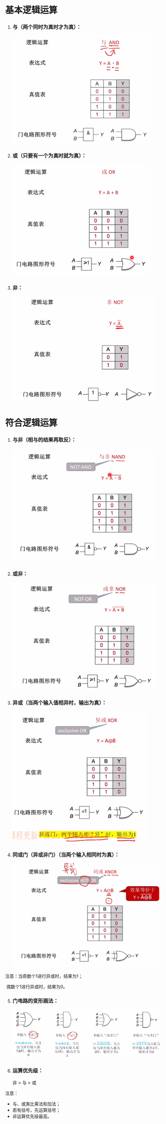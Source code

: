 # 基本逻辑运算

1. ### 与（两个同时为真时才为真）：

   ![image-20250621235008678](images/image-20250621235008678.png)

   

2. ### 或（只要有一个为真时就为真）：

   ![image-20250621235236219](images/image-20250621235236219.png)

   

3. ### 非：

   ![image-20250621235300144](images/image-20250621235300144.png)



# 符合逻辑运算

1. ### 与非（相与的结果再取反）：

   ![image-20250621235355282](images/image-20250621235355282.png)

   

2. ### 或非：

   ![image-20250621235458423](images/image-20250621235458423.png)

   

3. ### 异或（当两个输入值相异时，输出为真）：

   ![image-20250621235617700](images/image-20250621235617700.png)

   

4. ### 同或门（异或非门）（当两个输入相同时为真）：

   ![image-20250621235902302](images/image-20250621235902302.png)

   

注意：当奇数个1进行异或时，结果为1；

​			偶数个1进行异或时，结果为0。



5. ### 门电路的变形画法：

   ![image-20250622000331721](images/image-20250622000331721.png)

6. ### 运算优先级：

   非 > 与 > 或



注意：

- 与、或类比乘法和加法；
- 若有括号，先运算括号；
- 非运算优先级最高。